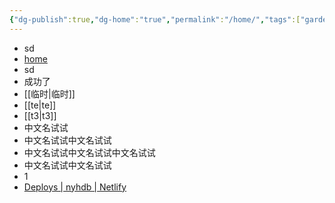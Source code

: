 ```yaml
---
{"dg-publish":true,"dg-home":"true","permalink":"/home/","tags":["gardenEntry"],"dgPassFrontmatter":true,"noteIcon":""}
---
```


- sd
- [home](https://nyhdb.netlify.app/)
- sd
- 成功了
- [[临时\|临时]]
- [[te\|te]]
- [[t3\|t3]]
- 中文名试试
- 中文名试试中文名试试
- 中文名试试中文名试试中文名试试
- 中文名试试中文名试试
- 1
- [Deploys | nyhdb | Netlify](https://app.netlify.com/sites/nyhdb/deploys)
